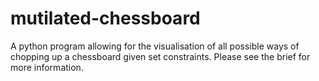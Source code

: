 # mutilated-chessboard
 A python program allowing for the visualisation of all possible ways of chopping up a chessboard given set constraints. Please see the brief for more information.
